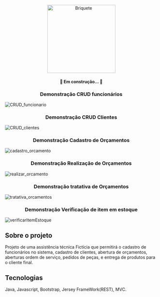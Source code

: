 

<p align="center">
<img src="https://user-images.githubusercontent.com/62681139/141148811-f8f48f86-9387-4c57-b6a7-9f9550e13642.png" alt="Briquete" height="225" width="225"  style="max-width: 100%">
</p>

<h4 align="center"> 
🚀 Em construção...  🚧
</h4>

<h3 align="center">Demonstração CRUD funcionários</h3>

![CRUD_funcionario](https://user-images.githubusercontent.com/62681139/141153596-101cb231-73c2-424b-aae9-867f1d186e44.gif)

<h3 align="center">Demonstração CRUD Clientes</h3>

![CRUD_clientes](https://user-images.githubusercontent.com/62681139/142226287-ee372bff-8623-4e5a-a07f-eae4b00ddb42.gif)

<h3 align="center">Demonstração Cadastro de Orçamentos</h3>

![cadastro_orcamento](https://user-images.githubusercontent.com/62681139/144886897-26b32be2-a627-4771-a2ed-685a820f4a9c.gif)

<h3 align="center">Demonstração Realização de Orçamentos</h3>

![realizar_orcamento](https://user-images.githubusercontent.com/62681139/144886951-d8e5258b-1a00-452f-b754-7cafb102bd47.gif)

<h3 align="center">Demonstração tratativa de Orçamentos</h3>

![tratativa_orcamentos](https://user-images.githubusercontent.com/62681139/145598001-557bb557-e813-4307-9cb3-2c12aec8419c.gif)

<h3 align="center">Demonstração Verificação de item em estoque</h3>

![verificarItemEstoque](https://user-images.githubusercontent.com/62681139/145598051-bede1ac3-f9a9-4d64-8a71-934434295605.gif)


<h2>Sobre o projeto</h2>
Projeto de uma assistência técnica Ficticia que permitirá o cadastro de funcionários no sistema, cadastro de clientes, abertura de orçamentos, aberturas ordem de serviço, pedidos de peças, e entrega de produtos para o cliente final.

<h2>Tecnologias</h2>
 
Java, Javascript, Bootstrap, Jersey FrameWork(REST), MVC.
